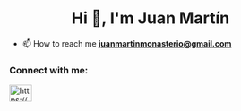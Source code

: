 <h1 align="center">Hi 👋, I'm Juan Martín</h1>

- 📫 How to reach me **juanmartinmonasterio@gmail.com**

<h3 align="left">Connect with me:</h3>
<p align="left">
<a href="https://www.linkedin.com/in/juanmartinmonasterio/" target="blank"><img align="center" src="https://raw.githubusercontent.com/rahuldkjain/github-profile-readme-generator/master/src/images/icons/Social/linked-in-alt.svg" alt="https://www.linkedin.com/in/juanmartinmonasterio/" height="30" width="40" /></a>
</p>

